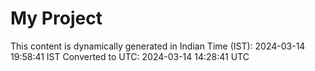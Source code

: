 # My Project

This content is dynamically generated in Indian Time (IST): 2024-03-14 19:58:41 IST
Converted to UTC: 2024-03-14 14:28:41 UTC
